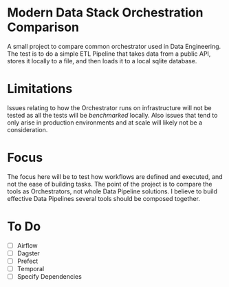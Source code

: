 # Modern Data Stack Orchestration Comparison
A small project to compare common orchestrator used in Data Engineering. The test is to do a simple ETL Pipeline that takes data from a public API, stores it locally to a file, and then loads it to a local sqlite database.

# Limitations
Issues relating to how the Orchestrator runs on infrastructure will not be tested as all the tests will be *benchmarked* locally. Also issues that tend to only arise in production environments and at scale will likely not be a consideration.

# Focus
The focus here will be to test how workflows are defined and executed, and not the ease of building tasks. The point of the project is to compare the tools as Orchestrators, not whole Data Pipeline solutions. I believe to build effective Data Pipelines several tools should be composed together.

# To Do
- [ ] Airflow
- [ ] Dagster
- [ ] Prefect
- [ ] Temporal
- [ ] Specify Dependencies

